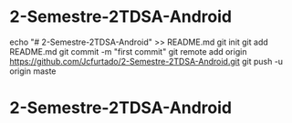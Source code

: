 # 2-Semestre-2TDSA-Android
echo "# 2-Semestre-2TDSA-Android" >> README.md
git init
git add README.md
git commit -m "first commit"
git remote add origin https://github.com/Jcfurtado/2-Semestre-2TDSA-Android.git
git push -u origin maste
# 2-Semestre-2TDSA-Android
